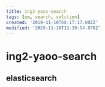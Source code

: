 ```yaml
---
title: ing2-yaoo-search
tags: [pm, search, solution]
created: '2019-11-10T08:17:17.002Z'
modified: '2020-11-16T12:39:54.878Z'
---
```


# ing2-yaoo-search

## elasticsearch
